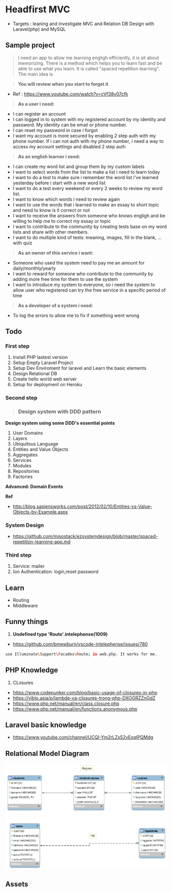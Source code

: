 # Headfirst MVC

- Targets : leaning and investigate MVC and Relation DB Design with Laravel(php) and 
MySQL

## Sample project

> I need an app to allow me learning engligh efficiently, it is all about memorizing. There is a method which helps you to learn fast and be able to use what you learn. It is called "spaced repetition learning". The main idea is

> **You will review when you start to forget it**

- Ref : https://www.youtube.com/watch?v=cVf38y07cfk

> **As a user i need:**

- I can register an account
- I can logged in to system with my registered account by my identity and password.
My identity can be email or phone number.
- I can reset my password in case i forgot
- I want my account is more secured by enabling 2 step auth with my phone number. If i can not auth with my phone number, i need a way to access my account settings and disabled 2 step auth

> **As an english learner i need:**

- I can create my word list and group them by my custom labels
- I want to select words from the list to make a list i need to learn today
- I want to do a test to make sure i remember the word list i've learned yesterday before i start with a new word list
- I want to do a test every weekend or every 2 weeks to review my word list.
- I want to know which words i need to review again
- I want to use the words that i learned to make an essay to short topic and need to know is it correct or not
- I want to receive the answers from someone who knows engligh and be willing to help me to correct my essay or topic
- I want to contribute to the community by creating tests base on my word lists and share with other members.
- I want to do multiple kind of tests: meaning, images, fill in the blank, ... with quiz

> **As an owner of this service i want:**

- Someone who used the system need to pay me an amount for daily/monthly/yearly
- I want to reward for someone who contribute to the community by adding more free time for them to use the system
- I want to introduce my system to everyone, so i need the system to allow user who registered can try the free service in a specific period of time

> **As a developer of a system i need:**

- To log the errors to allow me to fix if something went wrong

## Todo

### First step

1. Install PHP lastest version
2. Setup Empty Laravel Project
3. Setup Dev Enviroment for laravel and Learn the basic elements
4. Design Relational DB
5. Create hello world web server
6. Setup for deployment on Heroku

### Second step

> ### Design system with DDD pattern

**Design system using some DDD's essential points**

1. User Domains
2. Layers
3. Ubiquitous Language
4. Entities and Value Objects
5. Aggregates
6. Services
7. Modules
8. Repositories
9. Factories


**Advanced: Domain Events**

**Ref**

- http://blog.sapiensworks.com/post/2012/02/10/Entities-vs-Value-Objects-by-Example.aspx


### System Design

- https://github.com/misostack/ezsystemdesign/blob/master/spaced-repetition-learning-app.md

### Third step

1. Service: mailer
2. Ion Authentication: login,reset password

## Learn

- Routing
- Middleware

## Funny things

1. **Undefined type 'Route'.intelephense(1009)**

- https://github.com/bmewburn/vscode-intelephense/issues/780

```bash
use Illuminate\Support\Facades\Route; in web.php. It works for me.

```

## PHP Knowledge

1. CLosures

- https://www.codepunker.com/blog/basic-usage-of-closures-in-php
- https://viblo.asia/p/lambda-va-closures-trong-php-DXOGRZZnGdZ
- https://www.php.net/manual/en/class.closure.php
- https://www.php.net/manual/en/functions.anonymous.php

## Laravel basic knowledge

- https://www.youtube.com/channel/UCQI-Ym2rLZx52vEoqlPQMdg

## Relational Model Diagram

![Relational Model Diagram][img1]

## Assets

[img1]: ./images/student-grade-v1.png
